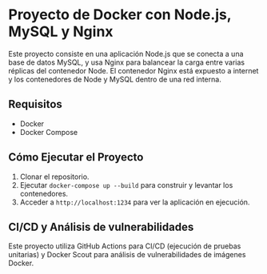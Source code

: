 # Proyecto de Docker con Node.js, MySQL y Nginx
Este proyecto consiste en una aplicación Node.js que se conecta a una base de datos MySQL, y usa Nginx para balancear la carga entre varias réplicas del contenedor Node. El contenedor Nginx está expuesto a internet y los contenedores de Node y MySQL dentro de una red interna.

## Requisitos
- Docker
- Docker Compose

## Cómo Ejecutar el Proyecto
1. Clonar el repositorio.
2. Ejecutar `docker-compose up --build` para construir y levantar los contenedores.
3. Acceder a `http://localhost:1234` para ver la aplicación en ejecución.

## CI/CD y Análisis de vulnerabilidades
Este proyecto utiliza GitHub Actions para CI/CD (ejecución de pruebas unitarias) y Docker Scout para análisis de vulnerabilidades de imágenes Docker.